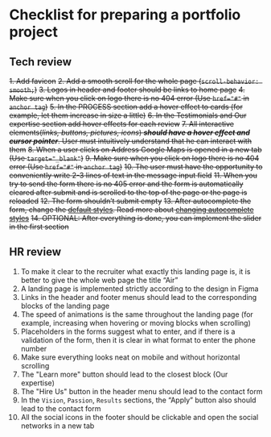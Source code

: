 
# Checklist for preparing a portfolio project

## Tech review

~~1. Add favicon~~
~~2. Add a smooth scroll for the whole page (`scroll-behavior: smooth;`)~~
~~3. Logos in header and footer should be links to home page~~
~~4. Make sure when you click on logo there is no 404 error (Use `href="#"` in `anchor tag`)~~
~~5. In the PROCESS section add a hover effect to cards (for example, let them increase in size a little)~~
~~6. In the Testimonials and Our expertise section add hover effects for each review~~
~~7. All interactive elements(*links, buttons, pictures, icons*) ***should have a hover effect and cursor pointer***. User must intuitively understand that he can interact with them~~
~~8. When a user clicks on Address Google Maps is opened in a new tab (Use `target="_blank"`)~~
~~9. Make sure when you click on logo there is no 404 error (Use `href="#"` in `anchor tag`)~~
~~10. The user must have the opportunity to conveniently write 2-3 lines of text in the message input field~~
~~11. When you try to send the form there is no 405 error and the form is automatically cleared after submit and is scrolled to the top of the page or the page is reloaded~~
~~12. The form shouldn’t submit empty~~
~~13. After autocomplete the form, change the [default styles](http://joxi.ru/EA4xgG8HXwL4lA). Read more about [changing autocomplete styles](https://css-tricks.com/snippets/css/change-autocomplete-styles-webkit-browsers/)~~
~~14. OPTIONAL: After everything is done, you can implement the slider in the first section~~

## HR review

1. To make it clear to the recruiter what exactly this landing page is, it is better to give the whole web page the title “Air”
2. A landing page is implemented strictly according to the design in Figma
3. Links in the header and footer menus should lead to the corresponding blocks of the landing page
4. The speed of animations is the same throughout the landing page (for example, increasing when hovering or moving blocks when scrolling)
5. Placeholders in the forms suggest what to enter, and if there is a validation of the form, then it is clear in what format to enter the phone number
6. Make sure everything looks neat on mobile and without horizontal scrolling
7. The "Learn more" button should lead to the closest block (Our expertise)
8. The "Hire Us" button in the header menu should lead to the contact form
9. In the `Vision`, `Passion`, `Results` sections, the “Apply” button also should lead to the contact form
10. All the social icons in the footer should be clickable and open the social networks in a new tab
